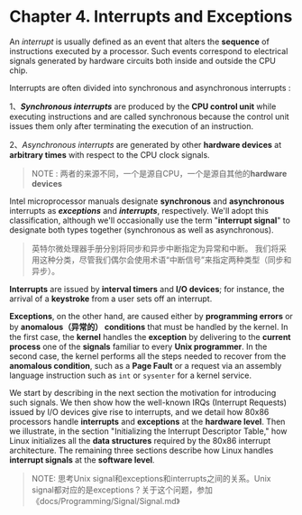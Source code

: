 # Chapter 4. Interrupts and Exceptions

An *interrupt* is usually defined as an event that alters the **sequence** of instructions executed by a processor. Such events correspond to electrical signals generated by hardware circuits both inside and outside the CPU chip.

Interrupts are often divided into synchronous and asynchronous interrupts :

1、***Synchronous interrupts*** are produced by the **CPU control unit** while executing instructions and are called synchronous because the control unit issues them only after terminating the execution of an instruction.

2、*Asynchronous interrupts* are generated by other **hardware devices** at **arbitrary times** with respect to the CPU clock signals.

> NOTE : 两者的来源不同，一个是源自CPU，一个是源自其他的**hardware devices** 


Intel microprocessor manuals designate **synchronous** and **asynchronous** interrupts as ***exceptions*** and ***interrupts***, respectively. We'll adopt this classification, although we'll occasionally use the term "**interrupt signal**" to designate both types together (synchronous as well as asynchronous).

> 英特尔微处理器手册分别将同步和异步中断指定为异常和中断。 我们将采用这种分类，尽管我们偶尔会使用术语“中断信号”来指定两种类型（同步和异步）。

**Interrupts** are issued by **interval timers** and **I/O devices**; for instance, the arrival of a **keystroke** from a user sets off an interrupt.

**Exceptions**, on the other hand, are caused either by **programming errors** or by **anomalous（异常的） conditions** that must be handled by the kernel. In the first case, the **kernel** handles the **exception** by delivering to the **current process** one of the **signals** familiar to every **Unix programmer**. In the second case, the kernel performs all the steps needed to recover from the **anomalous condition**, such as a **Page Fault** or a request via an assembly language instruction such as  `int` or  `sysenter` for a kernel service.

We start by describing in the next section the motivation for introducing such signals. We then show how the well-known IRQs (Interrupt Requests) issued by I/O devices give rise to interrupts, and we detail how 80x86 processors handle **interrupts** and **exceptions** at the **hardware level**. Then we illustrate, in the section "Initializing the Interrupt Descriptor Table," how Linux initializes all the **data structures** required by the 80x86 interrupt architecture. The remaining three sections describe how Linux handles **interrupt signals** at the **software level**.

> NOTE: 思考Unix signal和exceptions和interrupts之间的关系。Unix signal都对应的是exceptions？关于这个问题，参加《docs/Programming/Signal/Signal.md》

